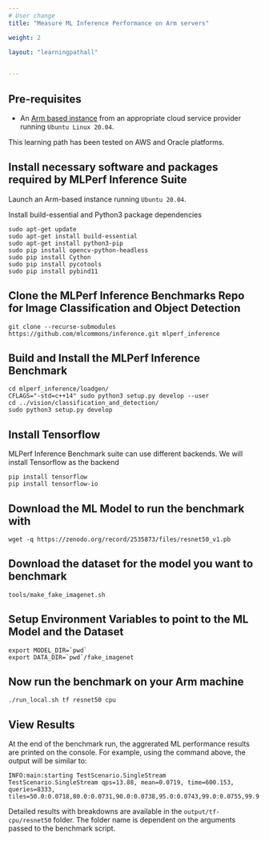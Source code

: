 ```yaml
---
# User change
title: "Measure ML Inference Performance on Arm servers"

weight: 2

layout: "learningpathall"
 

---
```



## Pre-requisites

* An [Arm based instance](/learning-paths//cloud/providers) from an appropriate cloud service provider running `Ubuntu Linux 20.04`.

This learning path has been tested on AWS and Oracle platforms.


## Install necessary software and packages required by MLPerf Inference Suite

Launch an Arm-based instance running `Ubuntu 20.04`.

Install build-essential and Python3 package dependencies

```console
sudo apt-get update
sudo apt-get install build-essential
sudo apt-get install python3-pip
sudo pip install opencv-python-headless
sudo pip install Cython
sudo pip install pycotools
sudo pip install pybind11
```
## Clone the MLPerf Inference Benchmarks Repo for Image Classification and Object Detection

```console
git clone --recurse-submodules https://github.com/mlcommons/inference.git mlperf_inference
```

## Build and Install the MLPerf Inference Benchmark

```console
cd mlperf_inference/loadgen/
CFLAGS="-std=c++14" sudo python3 setup.py develop --user
cd ../vision/classification_and_detection/
sudo python3 setup.py develop
```

## Install Tensorflow

MLPerf Inference Benchmark suite can use different backends. We will install Tensorflow as the backend

```console
pip install tensorflow
pip install tensorflow-io
```

## Download the ML Model to run the benchmark with

```console
wget -q https://zenodo.org/record/2535873/files/resnet50_v1.pb
```

## Download the dataset for the model you want to benchmark

```console
tools/make_fake_imagenet.sh
```

## Setup Environment Variables to point to the ML Model and the Dataset

```console
export MODEL_DIR=`pwd`
export DATA_DIR=`pwd`/fake_imagenet
```

## Now run the benchmark on your Arm machine

```console
./run_local.sh tf resnet50 cpu
```

## View Results

At the end of the benchmark run, the aggrerated ML performance results are printed on the console. For example, using the command above, the output will be similar to:
```
INFO:main:starting TestScenario.SingleStream
TestScenario.SingleStream qps=13.88, mean=0.0719, time=600.153, queries=8333, tiles=50.0:0.0718,80.0:0.0731,90.0:0.0738,95.0:0.0743,99.0:0.0755,99.9:0.0771

```
Detailed results with breakdowns are available in the `output/tf-cpu/resnet50` folder. The folder name is dependent on the arguments passed to the benchmark script.

